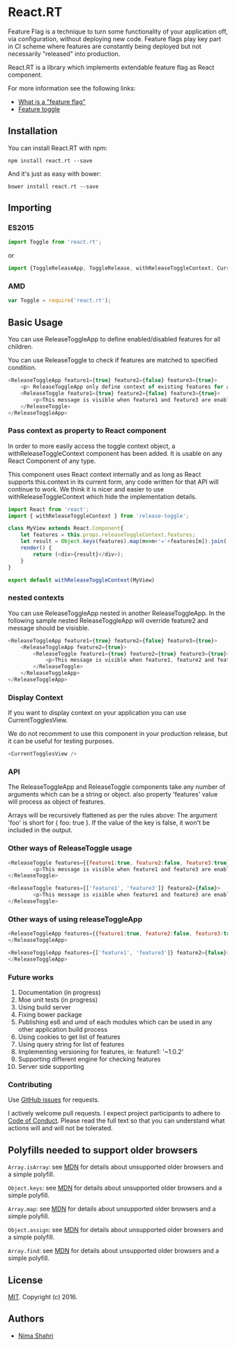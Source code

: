 # React.RT
Feature Flag is a technique to turn some functionality of your application off, via configuration, without deploying new code. Feature flags play key part in CI scheme where features are constantly being deployed but not necessarily "released" into production.

React.RT is a library which implements extendable feature flag as React component.

For more information see the following links: 
- [What is a "feature flag"](http://stackoverflow.com/questions/7707383/what-is-a-feature-flag)
- [Feature toggle](https://en.wikipedia.org/wiki/Feature_toggle)

## Installation
You can install React.RT with npm:

```
npm install react.rt --save
```

And it's just as easy with bower:
``` 
bower install react.rt --save
```

## Importing

### ES2015

```javascript
import Toggle from 'react.rt';
```
or

```javascript
import {ToggleReleaseApp, ToggleRelease, withReleaseToggleContext, CurrentTogglesView} from 'react.rt';
```

### AMD
```javascript
var Toggle = require('react.rt');
```

## Basic Usage
You can use ReleaseToggleApp to define enabled/disabled features for all children.

You can use ReleaseToggle to check if features are matched to specified condition.

```javascript
<ReleaseToggleApp feature1={true} feature2={false} feature3={true}>
    <p> ReleaseToggleApp only define context of existing features for all children</p>
    <ReleaseToggle feature1={true} feature2={false} feature3={true}>
        <p>This message is visible when feature1 and feature3 are enabled and feature2 is disabled</p>
    </ReleaseToggle>
</ReleaseToggleApp>
```

### Pass context as property to React component
In order to more easily access the toggle context object, a withReleaseToggleContext component has been added. 
It is usable on any React Component of any type.

This component uses React context internally and as long as React supports this.context in its current form, any code written for that API will continue to work.
We think it is nicer and easier to use withReleaseToggleContext which hide the implementation details.

```javascript
import React from 'react';
import { withReleaseToggleContext } from 'release-toggle';

class MyView extends React.Component{
    let features = this.props.releaseToggleContext.features;
    let result = Object.keys(features).map(m=>m+'='+features[m]).join(',');
    render() {
        return (<div>{result}</div>);
    }
}

export default withReleaseToggleContext(MyView)
```

### nested contexts

You can use ReleaseToggleApp nested in another ReleaseToggleApp. In the following sample nested ReleaseToggleApp will override feature2 and message should be visisble.

```javascript
<ReleaseToggleApp feature1={true} feature2={false} feature3={true}>
    <ReleaseToggleApp feature2={true}>
        <ReleaseToggle feature1={true} feature2={true} feature3={true}>
            <p>This message is visible when feature1, feature2 and feature3 are enabled</p>
        </ReleaseToggle>
    </ReleaseToggleApp>
</ReleaseToggleApp>
```

### Display Context

If you want to display context on your application you can use CurrentTogglesView. 

We do not recomment to use this component in your production release, but it can be useful for testing purposes.

```javascript
<CurrentTogglesView />
```

### API
The ReleaseToggleApp and ReleaseToggle components take any number of arguments which can be a string or object. also property 'features' value will process as object of features.  

Arrays will be recursively flattened as per the rules above:
The argument 'foo' is short for { foo: true }. If the value of the key is false, it won't be included in the output.


### Other ways of ReleaseToggle usage
```javascript
<ReleaseToggle features={{feature1:true, feature2:false, feature3:true}}>
        <p>This message is visible when feature1 and feature3 are enabled and feature2 is disabled</p>
</ReleaseToggle>

<ReleaseToggle features={['feature1', 'feature3']} feature2={false}>
        <p>This message is visible when feature1 and feature3 are enabled and feature2 is disabled</p>
</ReleaseToggle>
```

### Other ways of using releaseToggleApp
```javascript
<ReleaseToggleApp features={{feature1:true, feature2:false, feature3:true}}>
</ReleaseToggleApp>

<ReleaseToggleApp features={['feature1', 'feature3']} feature2={false}>
</ReleaseToggleApp>
```


### Future works
1. Documentation (in progress)
1. Moe unit tests (in progress)
1. Using build server
1. Fixing bower package
1. Publishing es6 and umd of each modules which can be used in any other application build process
1. Using cookies to get list of features
1. Using query string for list of features
1. Implementing versioning for features, ie: feature1: '~1.0.2'
1. Supporting different engine for checking features
1. Server side supporting

### Contributing
Use [GitHub issues](https://github.com/NShahri/React.ReleaseToggle/issues) for requests.

I actively welcome pull requests.
I expect project participants to adhere to [Code of Conduct](). 
Please read the full text so that you can understand what actions will and will not be tolerated.

## Polyfills needed to support older browsers

`Array.isArray`: see [MDN](https://developer.mozilla.org/en-US/docs/Web/JavaScript/Reference/Global_Objects/Array/isArray) for details about unsupported older browsers and a simple polyfill.

`Object.keys`: see [MDN](https://developer.mozilla.org/en-US/docs/Web/JavaScript/Reference/Global_Objects/Object/keys) for details about unsupported older browsers and a simple polyfill.

`Array.map`: see [MDN](https://developer.mozilla.org/en-US/docs/Web/JavaScript/Reference/Global_Objects/Array/map) for details about unsupported older browsers and a simple polyfill.

`Object.assign`: see [MDN](https://developer.mozilla.org/en-US/docs/Web/JavaScript/Reference/Global_Objects/Object/assign) for details about unsupported older browsers and a simple polyfill.

`Array.find`: see [MDN](https://developer.mozilla.org/en-US/docs/Web/JavaScript/Reference/Global_Objects/Array/find) for details about unsupported older browsers and a simple polyfill.

## License

[MIT](LICENSE). Copyright (c) 2016.

## Authors

* [Nima Shahri](https://github.com/NShahri)